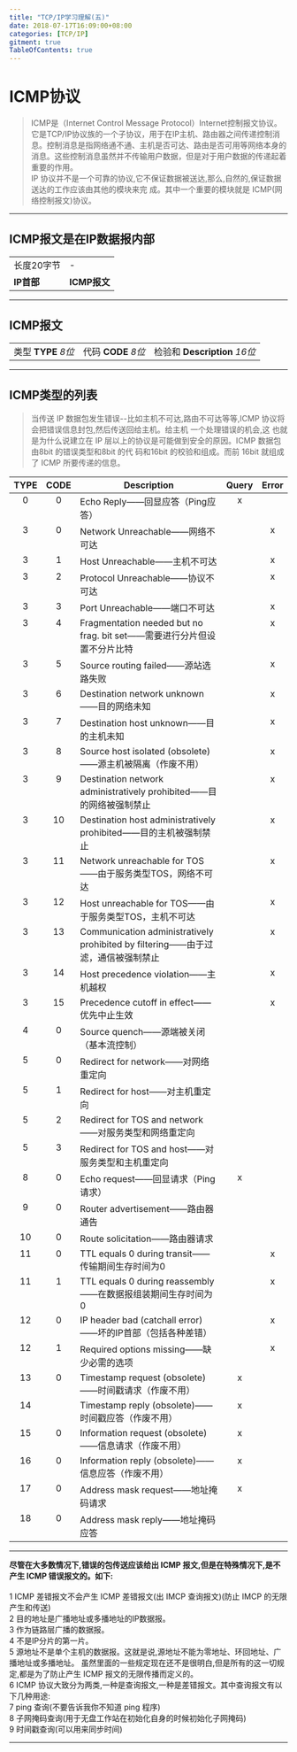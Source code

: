 ```yaml
---
title: "TCP/IP学习理解(五)"
date: 2018-07-17T16:09:00+08:00
categories: [TCP/IP]
gitment: true
TableOfContents: true
---
```


# ICMP协议

>ICMP是（Internet Control Message Protocol）Internet控制报文协议。它是TCP/IP协议族的一个子协议，用于在IP主机、路由器之间传递控制消息。控制消息是指网络通不通、主机是否可达、路由是否可用等网络本身的消息。这些控制消息虽然并不传输用户数据，但是对于用户数据的传递起着重要的作用。<br />
> IP 协议并不是一个可靠的协议,它不保证数据被送达,那么,自然的,保证数据送达的工作应该由其他的模块来完 成。其中一个重要的模块就是 ICMP(网络控制报文)协议。

<hr />

## ICMP报文是在IP数据报内部

<table> <tr> <td> 长度20字节 </td> <td> - </td> </tr> <tr> <td> <b>IP首部</b> </td> <td> <b>ICMP报文</b> </td> </tr> </table>

<hr />

## ICMP报文

<table> <tr> <td> 类型 <b>TYPE</b> <i>8位</i> </td> <td> 代码 <b>CODE</b> <i>8位</i> </td> <td> 检验和 <b>Description</b> <i>16位</i> </td> </tr> </table>

<hr />

## ICMP类型的列表

>当传送 IP 数据包发生错误--比如主机不可达,路由不可达等等,ICMP 协议将会把错误信息封包,然后传送回给主机。给主机 一个处理错误的机会,这 也就是为什么说建立在 IP 层以上的协议是可能做到安全的原因。ICMP 数据包由8bit 的错误类型和8bit 的代 码和16bit 的校验和组成。而前 16bit 就组成了 ICMP 所要传递的信息。

<table><thead><tr><th>TYPE</th><th>CODE</th><th>Description</th><th>Query</th><th>Error</th></tr></thead><tr><td align="middle" valign="top">0</td><td align="middle" valign="top">0</td><td align="left" valign="top">Echo Reply——回显应答（Ping应答）</td><td align="middle" valign="top">x</td><td align="middle" valign="top">　</td></tr><tr><td align="middle" valign="top">3</td><td align="middle" valign="top">0</td><td align="left" valign="top">Network Unreachable——网络不可达</td><td align="middle" valign="top">　</td><td align="middle" valign="top">x</td></tr><tr><td align="middle" valign="top">3</td><td align="middle" valign="top">1</td><td align="left" valign="top">Host Unreachable——主机不可达</td><td align="middle" valign="top">　</td><td align="middle" valign="top">x</td></tr><tr><td align="middle" valign="top">3</td><td align="middle" valign="top">2</td><td align="left" valign="top">Protocol Unreachable——协议不可达</td><td align="middle" valign="top">　</td><td align="middle" valign="top">x</td></tr><tr><td align="middle" valign="top">3</td><td align="middle" valign="top">3</td><td align="left" valign="top">Port Unreachable——端口不可达</td><td align="middle" valign="top">　</td><td align="middle" valign="top">x</td></tr><tr><td align="middle" valign="top">3</td><td align="middle" valign="top">4</td><td align="left" valign="top">Fragmentation needed but no frag. bit set——需要进行分片但设置不分片比特</td><td align="middle" valign="top">　</td><td align="middle" valign="top">x</td></tr><tr><td align="middle" valign="top">3</td><td align="middle" valign="top">5</td><td align="left" valign="top">Source routing failed——源站选路失败</td><td align="middle" valign="top">　</td><td align="middle" valign="top">x</td></tr><tr><td align="middle" valign="top">3</td><td align="middle" valign="top">6</td><td align="left" valign="top">Destination network unknown——目的网络未知</td><td align="middle" valign="top">　</td><td align="middle" valign="top">x</td></tr><tr><td align="middle" valign="top">3</td><td align="middle" valign="top">7</td><td align="left" valign="top">Destination host unknown——目的主机未知</td><td align="middle" valign="top">　</td><td align="middle" valign="top">x</td></tr><tr><td align="middle" valign="top">3</td><td align="middle" valign="top">8</td><td align="left" valign="top">Source host isolated (obsolete)——源主机被隔离（作废不用）</td><td align="middle" valign="top">　</td><td align="middle" valign="top">x</td></tr><tr><td align="middle" valign="top">3</td><td align="middle" valign="top">9</td><td align="left" valign="top">Destination network administratively prohibited——目的网络被强制禁止</td><td align="middle" valign="top">　</td><td align="middle" valign="top">x</td></tr><tr><td align="middle" valign="top">3</td><td align="middle" valign="top">10</td><td align="left" valign="top">Destination host administratively prohibited——目的主机被强制禁止</td><td align="middle" valign="top">　</td><td align="middle" valign="top">x</td></tr><tr><td align="middle" valign="top">3</td><td align="middle" valign="top">11</td><td align="left" valign="top">Network unreachable for TOS——由于服务类型TOS，网络不可达</td><td align="middle" valign="top">　</td><td align="middle" valign="top">x</td></tr><tr><td align="middle" valign="top">3</td><td align="middle" valign="top">12</td><td align="left" valign="top">Host unreachable for TOS——由于服务类型TOS，主机不可达</td><td align="middle" valign="top">　</td><td align="middle" valign="top">x</td></tr><tr><td align="middle" valign="top">3</td><td align="middle" valign="top">13</td><td align="left" valign="top">Communication administratively prohibited by filtering——由于过滤，通信被强制禁止</td><td align="middle" valign="top">　</td><td align="middle" valign="top">x</td></tr><tr><td align="middle" valign="top">3</td><td align="middle" valign="top">14</td><td align="left" valign="top">Host precedence violation——主机越权</td><td align="middle" valign="top">　</td><td align="middle" valign="top">x</td></tr><tr><td align="middle" valign="top">3</td><td align="middle" valign="top">15</td><td align="left" valign="top">Precedence cutoff in effect——优先中止生效</td><td align="middle" valign="top">　</td><td align="middle" valign="top">x</td></tr><tr><td align="middle" valign="top">4</td><td align="middle" valign="top">0</td><td align="left" valign="top">Source quench——源端被关闭（基本流控制）</td><td align="middle" valign="top">　</td><td align="middle" valign="top">　</td></tr><tr><td align="middle" valign="top">5</td><td align="middle" valign="top">0</td><td align="left" valign="top">Redirect for network——对网络重定向</td><td align="middle" valign="top">　</td><td align="middle" valign="top">　</td></tr><tr><td align="middle" valign="top">5</td><td align="middle" valign="top">1</td><td align="left" valign="top">Redirect for host——对主机重定向</td><td align="middle" valign="top">　</td><td align="middle" valign="top">　</td></tr><tr><td align="middle" valign="top">5</td><td align="middle" valign="top">2</td><td align="left" valign="top">Redirect for TOS and network——对服务类型和网络重定向</td><td align="middle" valign="top">　</td><td align="middle" valign="top">　</td></tr><tr><td align="middle" valign="top">5</td><td align="middle" valign="top">3</td><td align="left" valign="top">Redirect for TOS and host——对服务类型和主机重定向</td><td align="middle" valign="top">　</td><td align="middle" valign="top">　</td></tr><tr><td align="middle" valign="top">8</td><td align="middle" valign="top">0</td><td align="left" valign="top">Echo request——回显请求（Ping请求）</td><td align="middle" valign="top">x</td><td align="middle" valign="top">　</td></tr><tr><td align="middle" valign="top">9</td><td align="middle" valign="top">0</td><td align="left" valign="top">Router advertisement——路由器通告</td><td align="middle" valign="top">　</td><td align="middle" valign="top">　</td></tr><tr><td align="middle" valign="top">10</td><td align="middle" valign="top">0</td><td align="left" valign="top">Route solicitation——路由器请求</td><td align="middle" valign="top">　</td><td align="middle" valign="top">　</td></tr><tr><td align="middle" valign="top">11</td><td align="middle" valign="top">0</td><td align="left" valign="top">TTL equals 0 during transit——传输期间生存时间为0</td><td align="middle" valign="top">　</td><td align="middle" valign="top">x</td></tr><tr><td align="middle" valign="top">11</td><td align="middle" valign="top">1</td><td align="left" valign="top">TTL equals 0 during reassembly——在数据报组装期间生存时间为0</td><td align="middle" valign="top">　</td><td align="middle" valign="top">x</td></tr><tr><td align="middle" valign="top">12</td><td align="middle" valign="top">0</td><td align="left" valign="top">IP header bad (catchall error)——坏的IP首部（包括各种差错）</td><td align="middle" valign="top">　</td><td align="middle" valign="top">x</td></tr><tr><td align="middle" valign="top">12</td><td align="middle" valign="top">1</td><td align="left" valign="top">Required options missing——缺少必需的选项</td><td align="middle" valign="top">　</td><td align="middle" valign="top">x</td></tr><tr><td align="middle" valign="top">13</td><td align="middle" valign="top">0</td><td align="left" valign="top">Timestamp request (obsolete)——时间戳请求（作废不用）</td><td align="middle" valign="top">x</td><td align="middle" valign="top">　</td></tr><tr><td align="middle" valign="top">14</td><td align="middle" valign="top">　</td><td align="left" valign="top">Timestamp reply (obsolete)——时间戳应答（作废不用）</td><td align="middle" valign="top">x</td><td align="middle" valign="top">　</td></tr><tr><td align="middle" valign="top">15</td><td align="middle" valign="top">0</td><td align="left" valign="top">Information request (obsolete)——信息请求（作废不用）</td><td align="middle" valign="top">x</td><td align="middle" valign="top">　</td></tr><tr><td align="middle" valign="top">16</td><td align="middle" valign="top">0</td><td align="left" valign="top">Information reply (obsolete)——信息应答（作废不用）</td><td align="middle" valign="top">x</td><td align="middle" valign="top">　</td></tr><tr><td align="middle" valign="top">17</td><td align="middle" valign="top">0</td><td align="left" valign="top">Address mask request——地址掩码请求</td><td align="middle" valign="top">x</td><td align="middle" valign="top">　</td></tr><tr><td align="middle" valign="top">18</td><td align="middle" valign="top">0</td><td align="left" valign="top">Address mask reply——地址掩码应答</td><td align="left" valign="top">　</td><td align="left" valign="top">　</td></tr></table>

<hr />
<b>尽管在大多数情况下,错误的包传送应该给出 ICMP 报文,但是在特殊情况下,是不产生 ICMP 错误报文的。如下:</b><br /><br />
1 ICMP 差错报文不会产生 ICMP 差错报文(出 IMCP 查询报文)(防止 IMCP 的无限产生和传送)<br />
2 目的地址是广播地址或多播地址的IP数据报。<br />
3 作为链路层广播的数据报。<br />
4 不是IP分片的第一片。<br />
5 源地址不是单个主机的数据报。这就是说,源地址不能为零地址、环回地址、广播地址或多播地址。 虽然里面的一些规定现在还不是很明白,但是所有的这一切规定,都是为了防止产生 ICMP 报文的无限传播而定义的。<br />
6 ICMP 协议大致分为两类,一种是查询报文,一种是差错报文。其中查询报文有以下几种用途:<br />
7 ping 查询(不要告诉我你不知道 ping 程序)<br />
8 子网掩码查询(用于无盘工作站在初始化自身的时候初始化子网掩码)<br />
9 时间戳查询(可以用来同步时间)<br />
<hr />